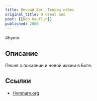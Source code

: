 ```yaml
---
title: Вечный Бог, Творец небес
original_title: O Great God
poet: [[Bob Kauflin]]
published: 2006
---
```


#hymn

## Описание

Песня о покаянии и новой жизни в Боге.

## Ссылки

- [Hymnary.org](https://sovereigngracemusic.com/music/songs/o-great-god/)
